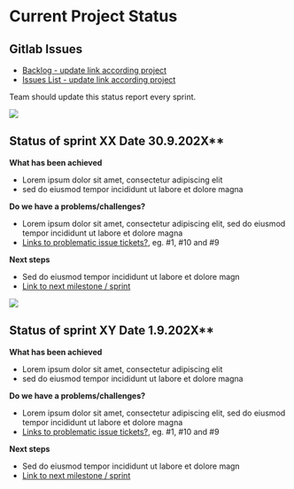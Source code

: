 # Current Project Status 

## Gitlab Issues

* [Backlog - update link according project](https://gitlab.labranet.jamk.fi/jamkit/project-templates/opf-2021-ttc2070-core-template-v1/-/boards)
* [Issues List - update link according project](https://gitlab.labranet.jamk.fi/jamkit/project-templates/opf-2021-ttc2070-core-template-v1/-/issues)

Team should update this status report every sprint.

![](https://openclipart.org/image/400px/286947)

## Status of sprint XX Date 30.9.202X**

**What has been achieved**

* Lorem ipsum dolor sit amet, consectetur adipiscing elit
* sed do eiusmod tempor incididunt ut labore et dolore magna 

**Do we have a problems/challenges?**

* Lorem ipsum dolor sit amet, consectetur adipiscing elit, sed do eiusmod tempor incididunt ut labore et dolore magna 
* [Links to problematic issue tickets?](), eg. #1, #10 and #9


**Next steps**

* Sed do eiusmod tempor incididunt ut labore et dolore magn
* [Link to next milestone / sprint]()

![](https://openclipart.org/image/400px/286947)

## Status of sprint XY Date 1.9.202X**

**What has been achieved**

* Lorem ipsum dolor sit amet, consectetur adipiscing elit
* sed do eiusmod tempor incididunt ut labore et dolore magna 

**Do we have a problems/challenges?**

* Lorem ipsum dolor sit amet, consectetur adipiscing elit, sed do eiusmod tempor incididunt ut labore et dolore magna 
* [Links to problematic issue tickets?](), eg. #1, #10 and #9


**Next steps**

* Sed do eiusmod tempor incididunt ut labore et dolore magn
* [Link to next milestone / sprint]()


